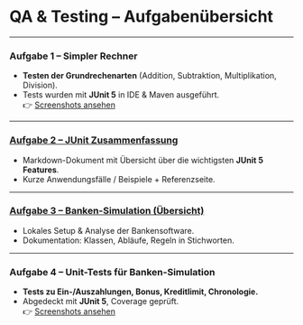 # QA & Testing – Aufgabenübersicht

---

### Aufgabe 1 – Simpler Rechner
- **Testen der Grundrechenarten** (Addition, Subtraktion, Multiplikation, Division).  
- Tests wurden mit **JUnit 5** in IDE & Maven ausgeführt.  
👉 [Screenshots ansehen](./aufgabe_1)

---

### [Aufgabe 2 – JUnit Zusammenfassung](./aufgabe_2.md)
- Markdown-Dokument mit Übersicht über die wichtigsten **JUnit 5 Features**.  
- Kurze Anwendungsfälle / Beispiele + Referenzseite.

---

### [Aufgabe 3 – Banken-Simulation (Übersicht)](./aufgabe_3.md)
- Lokales Setup & Analyse der Bankensoftware.  
- Dokumentation: Klassen, Abläufe, Regeln in Stichworten.

---

### Aufgabe 4 – Unit-Tests für Banken-Simulation
- **Tests zu Ein-/Auszahlungen, Bonus, Kreditlimit, Chronologie.**  
- Abgedeckt mit **JUnit 5**, Coverage geprüft.  
👉 [Screenshots ansehen](./aufgabe_4.md)
